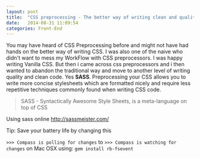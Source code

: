 ```yaml
---
layout: post
title:  "CSS preprocessing - The better way of writing clean and quality CSS"
date:   2014-08-31 11:09:54
categories: Front-End
---
```


You may have heard of CSS Preprocessing before and might not have had hands on the better way of writing CSS. I was also one of the naive who didn't want to mess my WorkFlow with CSS preprocessors. I was happy writing Vanilla CSS. But then i came across css preprocessors and i then wanted to abandon the traditional way and move to another level of writing quality and clean code. Yes __SASS__. Preprocessing your CSS allows you to write more concise stylesheets which are formatted nicely and require less repetitive techniques commonly found when writing CSS code. 

> SASS - Syntactically Awesome Style Sheets, is a meta-language on top of CSS

Using sass online http://sassmeister.com/

Tip: Save your battery life by changing this

`>>> Compass is polling for changes` to `>>> Compass is watching for changes` on Mac OSX using: `gem install rb-fsevent`
